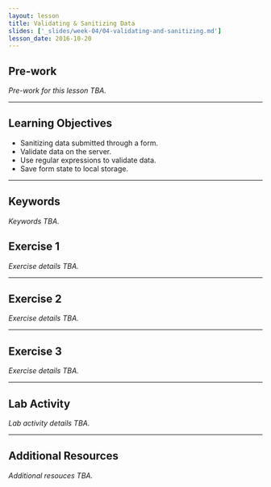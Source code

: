 ```yaml
---
layout: lesson
title: Validating & Sanitizing Data
slides: ['_slides/week-04/04-validating-and-sanitizing.md']
lesson_date: 2016-10-20
---
```


## Pre-work

*Pre-work for this lesson TBA.*

---

## Learning Objectives

- Sanitizing data submitted through a form.
- Validate data on the server.
- Use regular expressions to validate data.
- Save form state to local storage.

---

## Keywords

*Keywords TBA.*

## Exercise 1

*Exercise details TBA.*

---

## Exercise 2

*Exercise details TBA.*

---

## Exercise 3

*Exercise details TBA.*

---

## Lab Activity

*Lab activity details TBA.*

---

## Additional Resources

*Additional resouces TBA.*
